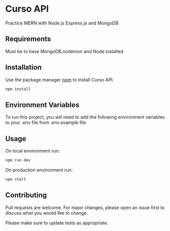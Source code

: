 # Curso API

Practice MERN with Node.js Express.js and MongoDB
## Requirements
Must be to have MongoDB,nodemon and Node installed

## Installation

Use the package manager [npm](https://www.npmjs.com/) to install Curso API.

```bash
npm install
```
## Environment Variables

To run this project, you will need to add the following environment variables to your .env file from .env.example file

## Usage
On local environment run:

```bash
npm run dev

```
On production environment run:
```bash
npm start

```
## Contributing
Pull requests are welcome. For major changes, please open an issue first to discuss what you would like to change.

Please make sure to update tests as appropriate.
